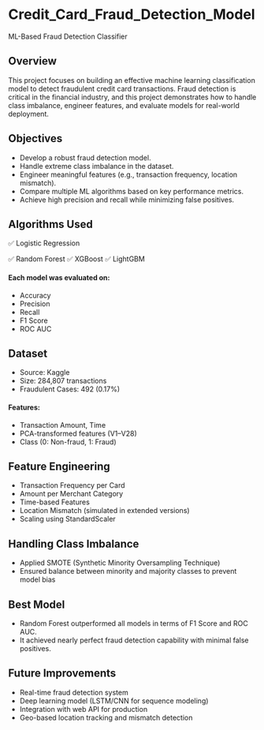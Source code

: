 # Credit_Card_Fraud_Detection_Model
ML-Based Fraud Detection Classifier

## Overview
This project focuses on building an effective machine learning classification model to detect fraudulent credit card transactions. Fraud detection is critical in the financial industry, and this project demonstrates how to handle class imbalance, engineer features, and evaluate models for real-world deployment.

## Objectives
- Develop a robust fraud detection model.
- Handle extreme class imbalance in the dataset.
- Engineer meaningful features (e.g., transaction frequency, location mismatch).
- Compare multiple ML algorithms based on key performance metrics.
- Achieve high precision and recall while minimizing false positives.

 ## Algorithms Used
✅ Logistic Regression

✅ Random Forest
✅ XGBoost
✅ LightGBM
#### Each model was evaluated on:
- Accuracy
- Precision
- Recall
- F1 Score
- ROC AUC

## Dataset
- Source: Kaggle 
- Size: 284,807 transactions
- Fraudulent Cases: 492 (0.17%)
#### Features:
- Transaction Amount, Time
- PCA-transformed features (V1–V28)
- Class (0: Non-fraud, 1: Fraud)

## Feature Engineering
- Transaction Frequency per Card
- Amount per Merchant Category
- Time-based Features
- Location Mismatch (simulated in extended versions)
- Scaling using StandardScaler

## Handling Class Imbalance
- Applied SMOTE (Synthetic Minority Oversampling Technique)
- Ensured balance between minority and majority classes to prevent model bias

## Best Model
- Random Forest outperformed all models in terms of F1 Score and ROC AUC.
- It achieved nearly perfect fraud detection capability with minimal false positives.

## Future Improvements
- Real-time fraud detection system
- Deep learning model (LSTM/CNN for sequence modeling)
- Integration with web API for production
- Geo-based location tracking and mismatch detection



